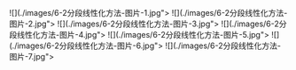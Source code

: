 ﻿![](./images/6-2分段线性化方法-图片-1.jpg"></div>
![](./images/6-2分段线性化方法-图片-2.jpg"></div>
![](./images/6-2分段线性化方法-图片-3.jpg"></div>
![](./images/6-2分段线性化方法-图片-4.jpg"></div>
![](./images/6-2分段线性化方法-图片-5.jpg"></div>
![](./images/6-2分段线性化方法-图片-6.jpg"></div>
![](./images/6-2分段线性化方法-图片-7.jpg"></div>
